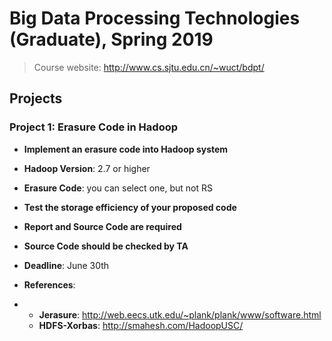 # Big Data Processing Technologies (Graduate), Spring 2019

> Course website: <http://www.cs.sjtu.edu.cn/~wuct/bdpt/>

## Projects

### Project 1: Erasure Code in Hadoop

- **Implement an erasure code into Hadoop system**

- **Hadoop Version**: 2.7 or higher

- **Erasure Code**: you can select one, but not RS

- **Test the storage efficiency of your proposed code**

- **Report and Source Code are required**

- **Source Code should be checked by TA**

- **Deadline**: June 30th

- **References**:

- - **Jerasure**: <http://web.eecs.utk.edu/~plank/plank/www/software.html>
  - **HDFS-Xorbas**: <http://smahesh.com/HadoopUSC/>